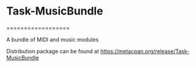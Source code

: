 # Task-MusicBundle
==================

A bundle of MIDI and music modules

Distribution package can be found at https://metacpan.org/release/Task-MusicBundle
